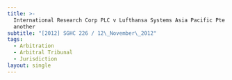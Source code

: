 ```yaml
---
title: >-
  International Research Corp PLC v Lufthansa Systems Asia Pacific Pte Ltd and
  another
subtitle: "[2012] SGHC 226 / 12\_November\_2012"
tags:
  - Arbitration
  - Arbitral Tribunal
  - Jurisdiction
layout: single
---
```


